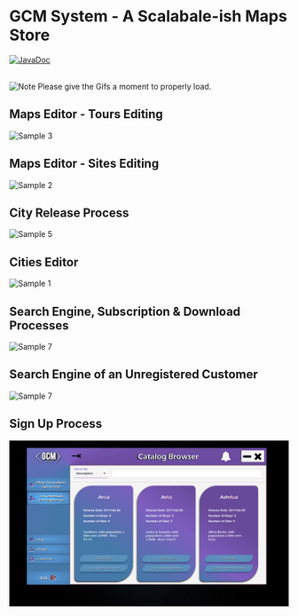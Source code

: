 # GCM System - A Scalabale-ish Maps Store 
[![JavaDoc](https://img.shields.io/badge/info-JavaDoc-blue)](https://julianbroudy.github.io/gcm-system/index.html?overview-summary.html)
<br><br>

![Note](https://img.shields.io/badge/-!-red) Please give the Gifs a moment to properly load.

## Maps Editor - Tours Editing
![Sample 3](https://github.com/JulianBroudy/gcm-system/blob/master/Especially%20For%20You/Map%20Editor%20-%20tours.gif)

## Maps Editor - Sites Editing
![Sample 2](https://github.com/JulianBroudy/gcm-system/blob/master/Especially%20For%20You/Map%20Editor%20-%20sites.gif)

## City Release Process
![Sample 5](https://github.com/JulianBroudy/gcm-system/blob/master/Especially%20For%20You/City%20Release%20Requests.gif)

## Cities Editor
![Sample 1](https://github.com/JulianBroudy/gcm-system/blob/master/Especially%20For%20You/Cities%20Editor.gif)

## Search Engine, Subscription & Download Processes
![Sample 7](https://github.com/JulianBroudy/gcm-system/blob/master/Especially%20For%20You/SubscribeAndDownload%20Sample.gif)

## Search Engine of an Unregistered Customer
![Sample 7](https://github.com/JulianBroudy/gcm-system/blob/master/Especially%20For%20You/Just%20Browse%20Sample.gif)

## Sign Up Process
![Sample 6](https://github.com/JulianBroudy/gcm-system/blob/master/Especially%20For%20You/Sign%20Up%20Sample.gif)
